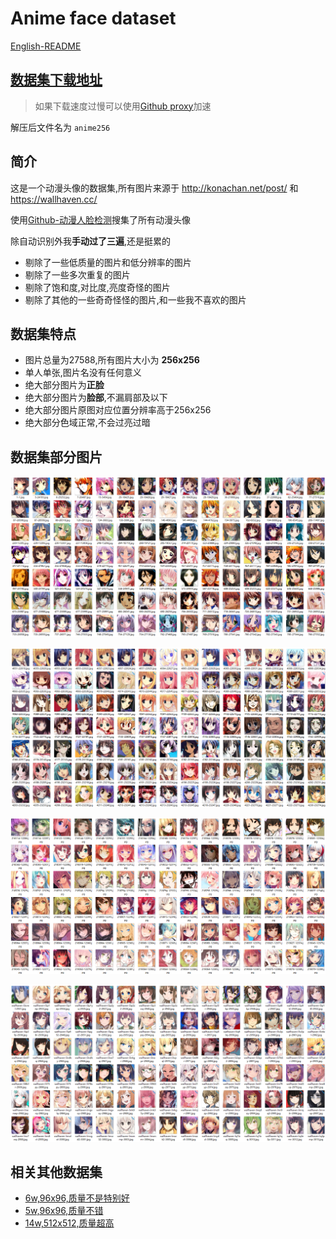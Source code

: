 # Anime face dataset

[English-README](README-en.md)

## [数据集下载地址](https://github.com/luzhixing12345/anime-face-dataset/releases/download/v0.0.1/anime256.zip)

> 如果下载速度过慢可以使用[Github proxy](https://ghproxy.com/)加速

解压后文件名为 `anime256`

## 简介

这是一个动漫头像的数据集,所有图片来源于 <http://konachan.net/post/> 和 <https://wallhaven.cc/>

使用[Github-动漫人脸检测](https://github.com/nagadomi/lbpcascade_animeface)搜集了所有动漫头像

除自动识别外我**手动过了三遍**,还是挺累的

- 剔除了一些低质量的图片和低分辨率的图片
- 剔除了一些多次重复的图片
- 剔除了饱和度,对比度,亮度奇怪的图片
- 剔除了其他的一些奇奇怪怪的图片,和一些我不喜欢的图片

## 数据集特点

- 图片总量为27588,所有图片大小为 **256x256**
- 单人单张,图片名没有任何意义
- 绝大部分图片为**正脸**
- 绝大部分图片为**脸部**,不漏肩部及以下
- 绝大部分图片原图对应位置分辨率高于256x256
- 绝大部分色域正常,不会过亮过暗

## 数据集部分图片

![20220511181820](https://raw.githubusercontent.com/learner-lu/picbed/master/20220511181820.png)

![20220511181849](https://raw.githubusercontent.com/learner-lu/picbed/master/20220511181849.png)

![20220511181933](https://raw.githubusercontent.com/learner-lu/picbed/master/20220511181933.png)

![20220511182000](https://raw.githubusercontent.com/learner-lu/picbed/master/20220511182000.png)

## 相关其他数据集

- [6w,96x96,质量不是特别好](https://github.com/bchao1/Anime-Face-Dataset)
- [5w,96x96,质量不错](https://github.com/luzhixing12345/Anime-WGAN/releases/download/v0.0.2/faces.zip)
- [14w,512x512,质量超高](https://www.kaggle.com/datasets/lukexng/animefaces-512x512)
